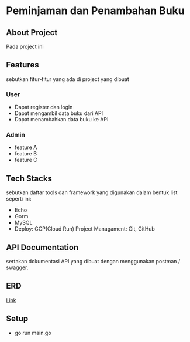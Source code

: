 # Peminjaman dan Penambahan Buku

## About Project
Pada project ini

## Features
sebutkan fitur-fitur yang ada di project yang dibuat

### User
- Dapat register dan login
- Dapat mengambil data buku dari API
- Dapat menambahkan data buku ke API

### Admin
- feature A
- feature B
- feature C

## Tech Stacks
sebutkan daftar tools dan framework yang digunakan dalam bentuk list seperti ini:
- Echo
- Gorm
- MySQL
- Deploy: GCP(Cloud Run) Project Managament: Git, GitHub

## API Documentation
sertakan dokumentasi API yang dibuat dengan menggunakan postman / swagger.

## ERD
[Link](https://drive.google.com/file/d/1XD_cwN763n8N571K5TwQ3n2lYk9hgNbH/view?usp=sharing)

## Setup 
- go run main.go